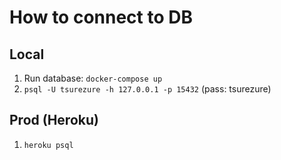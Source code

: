 # How to connect to DB

## Local
1. Run database: `docker-compose up`
2. `psql -U tsurezure -h 127.0.0.1 -p 15432` (pass: tsurezure)

## Prod (Heroku)
1. `heroku psql`